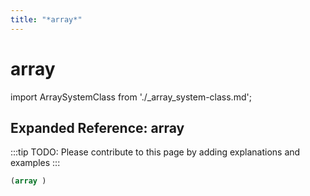 ```yaml
---
title: "*array*"
---
```


# array

import ArraySystemClass from './_array_system-class.md';

<ArraySystemClass />

## Expanded Reference: array

:::tip
TODO: Please contribute to this page by adding explanations and examples
:::

```lisp
(array )
```
